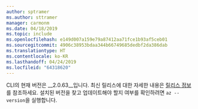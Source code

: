 ```yaml
---
author: sptramer
ms.author: sttramer
manager: carmonm
ms.date: 04/18/2019
ms.topic: include
ms.openlocfilehash: e149d007a159e79a87412aa71fce1b93af5ceb01
ms.sourcegitcommit: 4906c38953bdaa344b66749685dedbf2da386dab
ms.translationtype: HT
ms.contentlocale: ko-KR
ms.lasthandoff: 04/24/2019
ms.locfileid: "64318620"
---
```

CLI의 현재 버전은 __2.0.63__입니다. 최신 릴리스에 대한 자세한 내용은 [릴리스 정보](../release-notes-azure-cli.md)를 참조하세요. 설치된 버전을 찾고 업데이트해야 할지 여부를 확인하려면 `az --version`을 실행합니다.

